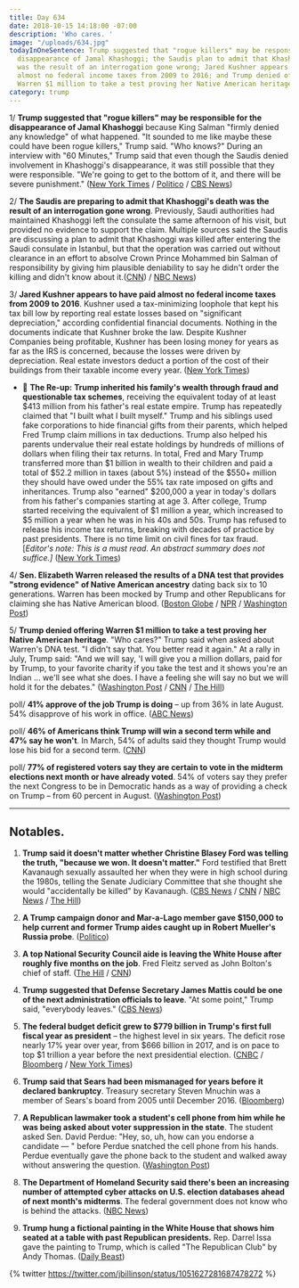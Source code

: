 ```yaml
---
title: Day 634
date: 2018-10-15 14:18:00 -07:00
description: 'Who cares. '
image: "/uploads/634.jpg"
todayInOneSentence: Trump suggested that "rogue killers" may be responsible for the
  disappearance of Jamal Khashoggi; the Saudis plan to admit that Khashoggi's death
  was the result of an interrogation gone wrong; Jared Kushner appears to have paid
  almost no federal income taxes from 2009 to 2016; and Trump denied offering Elizabeth
  Warren $1 million to take a test proving her Native American heritage.
category: trump
---
```


1/ **Trump suggested that "rogue killers" may be responsible for the disappearance of Jamal Khashoggi** because King Salman "firmly denied any knowledge" of what happened. "It sounded to me like maybe these could have been rogue killers," Trump said. "Who knows?" During an interview with "60 Minutes," Trump said that even though the Saudis denied involvement in Khashoggi's disappearance, it was still possible that they were responsible. "We're going to get to the bottom of it, and there will be severe punishment." ([New York Times](https://www.nytimes.com/2018/10/15/us/politics/trump-saudi-king-journalist-khashoggi.html?smid=tw-nytimes&smtyp=cur) / [Politico](https://www.politico.com/story/2018/10/15/pompeo-meets-saudi-king-900193) / [CBS News](https://www.cbsnews.com/news/president-donald-trump-vows-severe-punishment-if-saudi-arabia-is-behind-saudi-missing-journalist/))

2/ **The Saudis are preparing to admit that Khashoggi's death was the result of an interrogation gone wrong**. Previously, Saudi authorities had maintained Khashoggi left the consulate the same afternoon of his visit, but provided no evidence to support the claim. Multiple sources said the Saudis are discussing a plan to admit that Khashoggi was killed after entering the Saudi consulate in Istanbul, but that the operation was carried out without clearance in an effort to absolve Crown Prince Mohammed bin Salman of responsibility by giving him plausible deniability to say he didn't order the killing and didn't know about it.([CNN](https://www.cnn.com/2018/10/15/middleeast/saudi-khashoggi-death-turkey/index.html)) / [NBC News](https://www.nbcnews.com/news/world/saudi-government-considering-plan-admit-jamal-khashoggi-was-killed-consulate-n920361))

3/ **Jared Kushner appears to have paid almost no federal income taxes from 2009 to 2016**. Kushner used a tax-minimizing loophole that kept his tax bill low by reporting real estate losses based on "significant depreciation," according confidential financial documents. Nothing in the documents indicate that Kushner broke the law. Despite Kushner Companies being profitable, Kushner has been losing money for years as far as the IRS is concerned, because the losses were driven by depreciation. Real estate investors deduct a portion of the cost of their buildings from their taxable income every year. ([New York Times](https://www.nytimes.com/2018/10/13/business/jared-kushner-taxes.html))

* 📌 **The Re-up:** **Trump inherited his family's wealth through fraud and questionable tax schemes**, receiving the equivalent today of at least $413 million from his father's real estate empire. Trump has repeatedly claimed that "I built what I built myself." Trump and his siblings used fake corporations to hide financial gifts from their parents, which helped Fred Trump claim millions in tax deductions. Trump also helped his parents undervalue their real estate holdings by hundreds of millions of dollars when filing their tax returns. In total, Fred and Mary Trump transferred more than $1 billion in wealth to their children and paid a total of $52.2 million in taxes (about 5%) instead of the $550\+ million they should have owed under the 55% tax rate imposed on gifts and inheritances. Trump also "earned" $200,000 a year in today's dollars from his father's companies starting at age 3. After college, Trump started receiving the equivalent of $1 million a year, which increased to $5 million a year when he was in his 40s and 50s. Trump has refused to release his income tax returns, breaking with decades of practice by past presidents. There is no time limit on civil fines for tax fraud. \[*Editor's note: This is a must read. An abstract summary does not suffice.\]* ([New York Times](https://www.nytimes.com/interactive/2018/10/02/us/politics/donald-trump-tax-schemes-fred-trump.html))

4/ **Sen. Elizabeth Warren released the results of a DNA test that provides "strong evidence" of Native American ancestry** dating back six to 10 generations. Warren has been mocked by Trump and other Republicans for claiming she has Native American blood. ([Boston Globe](https://www.bostonglobe.com/news/politics/2018/10/15/warren-addresses-native-american-issue/YEUaGzsefB0gPBe2AbmSVO/story.html) / [NPR](https://www.npr.org/2018/10/15/657468655/warren-releases-dna-results-challenges-trump-over-native-american-ancestry) / [Washington Post](https://www.washingtonpost.com/politics/warren-releases-dna-test-suggesting-distant-native-american-ancestor/2018/10/15/187ce196-d060-11e8-8c22-fa2ef74bd6d6_story.html?utm_term=.62c3198d40d1))

5/ **Trump denied offering Warren $1 million to take a test proving her Native American heritage**. "Who cares?" Trump said when asked about Warren's DNA test. "I didn't say that. You better read it again." At a rally in July, Trump said: "And we will say, 'I will give you a million dollars, paid for by Trump, to your favorite charity if you take the test and it shows you're an Indian ... we'll see what she does. I have a feeling she will say no but we will hold it for the debates." ([Washington Post](https://www.washingtonpost.com/politics/2018/10/15/trump-dared-elizabeth-warren-take-dna-test-prove-her-native-american-ancestry-now-what/) / [CNN](https://www.cnn.com/2018/10/15/politics/donald-trump-elizabeth-warren-dna-1-million/index.html) / [The Hill](https://thehill.com/homenews/administration/411414-trump-denies-offering-1-million-for-warren-dna-test-even-though-he))

poll/ **41% approve of the job Trump is doing** – up from 36% in late August. 54% disapprove of his work in office. ([ABC News](https://abcnews.go.com/Politics/trumps-approval-improves-dems-lead-house/story?id=58469893))

poll/ **46% of Americans think Trump will win a second term while and 47% say he won't**. In March, 54% of adults said they thought Trump would lose his bid for a second term. ([CNN](https://www.cnn.com/2018/10/14/politics/cnn-poll-trump-biden-bernie-sanders-2020/index.html))

poll/ **77% of registered voters say they are certain to vote in the midterm elections next month or have already voted**. 54% of voters say they prefer the next Congress to be in Democratic hands as a way of providing a check on Trump – from 60 percent in August. ([Washington Post](https://www.washingtonpost.com/politics/voters-say-they-are-more-likely-to-cast-ballots-in-this-years-midterm-elections/2018/10/13/c8dd8198-ce63-11e8-a360-85875bac0b1f_story.html))

---

## Notables.

1. **Trump said it doesn't matter whether Christine Blasey Ford was telling the truth, "because we won. It doesn't matter."** Ford testified that Brett Kavanaugh sexually assaulted her when they were in high school during the 1980s, telling the Senate Judiciary Committee that she thought she would "accidentally be killed" by Kavanaugh. ([CBS News](https://www.cbsnews.com/news/donald-trump-interview-60-minutes-full-transcript-lesley-stahl-jamal-khashoggi-james-mattis-brett-kavanaugh-vladimir-putin-2018-10-14/) / [CNN](https://www.cnn.com/2018/10/14/politics/trump-60-minutes-interview/index.html) / [NBC News](https://www.nbcnews.com/politics/donald-trump/trump-defends-mockery-christine-blasey-ford-says-it-got-kavanaugh-n919986) / [The Hill](https://thehill.com/homenews/administration/411380-trump-defends-love-for-kim-jong-un-i-have-a-good-chemistry-with-him))

2. **A Trump campaign donor and Mar-a-Lago member gave $150,000 to help current and former Trump aides caught up in Robert Mueller's Russia probe**. ([Politico](https://www.politico.com/story/2018/10/15/lomangino-donation-mueller-probe-900431))

3. **A top National Security Council aide is leaving the White House after roughly five months on the job**. Fred Fleitz served as John Bolton's chief of staff. ([The Hill](https://thehill.com/policy/national-security/411481-top-bolton-aide-to-leave-national-security-council) / [CNN](https://www.cnn.com/2018/10/15/politics/fred-fleitz-john-bolton-national-security-council/index.html))

4. **Trump suggested that Defense Secretary James Mattis could be one of the next administration officials to leave**. "At some point," Trump said, "everybody leaves." ([CBS News](https://www.cbsnews.com/news/trump-60-minutes-interview-president-suggests-defense-secretary-james-mattis-could-be-next-to-leave-cabinet/))

5. **The federal budget deficit grew to $779 billion in Trump's first full fiscal year as president** – the highest level in six years. The deficit rose nearly 17% year over year, from $666 billion in 2017, and is on pace to top $1 trillion a year before the next presidential election. ([CNBC](https://www.cnbc.com/2018/10/15/us-budget-deficit-expands-to-779-billion-in-fiscal-2018-as-spending-surges.html) / [Bloomberg](https://www.bloomberg.com/news/articles/2018-10-15/trump-s-first-annual-budget-deficit-climbs-to-a-six-year-high) / [New York Times](https://www.nytimes.com/2018/10/15/us/politics/federal-deficit-2018-trump-tax-cuts.html))

6. **Trump said that Sears had been mismanaged for years before it declared bankruptcy**. Treasury secretary Steven Mnuchin was a member of Sears's board from 2005 until December 2016. ([Bloomberg](https://www.bloomberg.com/news/articles/2018-10-15/trump-says-sears-was-mismanaged-steven-mnuchin-was-on-its-board))

7. **A Republican lawmaker took a student's cell phone from him while he was being asked about voter suppression in the state**. The student asked Sen. David Perdue: "Hey, so, uh, how can you endorse a candidate — " before Perdue snatched the cell phone from his hands. Perdue eventually gave the phone back to the student and walked away without answering the question. ([Washington Post](https://www.washingtonpost.com/politics/2018/10/14/senator-snatched-students-phone-while-being-asked-about-georgia-voter-registration-uproar/?utm_term=.3e56084d2771))

8. **The Department of Homeland Security said there's been an increasing number of attempted cyber attacks on U.S. election databases ahead of next month's midterms**. The federal government does not know who is behind the attacks. ([NBC News](https://www.nbcnews.com/politics/national-security/dhs-finds-increasing-attempts-hack-u-s-election-systems-ahead-n920336))

9. **Trump hung a fictional painting in the White House that shows him seated at a table with past Republican presidents.** Rep. Darrel Issa gave the painting to Trump, which is called "The Republican Club" by Andy Thomas. ([Daily Beast](https://www.thedailybeast.com/trump-hangs-tacky-fantasy-painting-of-himself-with-gop-presidents-in-white-house))

{% twitter https://twitter.com/jbillinson/status/1051627281687478272 %}